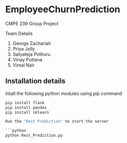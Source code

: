 # EmployeeChurnPrediction

CMPE 239 Group Project

Team Details

1. George Zachariah
2. Priya Jolly
3. Satyateja Pothuru
4. Vinay Puttana
5. Vimal Nair

## Installation details

Intall the following python modules using pip command

```python
pip install flask
pip install pandas
pip install sklearn

Run the "Rest Prediction" to start the server

```python
python Rest_Prediction.py
